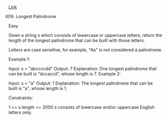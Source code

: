 [Link](https://leetcode.com/problems/longest-palindrome)

409. Longest Palindrome
     
Easy
     
Given a string s which consists of lowercase or uppercase letters, return the length of the longest
palindrome that can be built with those letters.

Letters are case sensitive, for example, "Aa" is not considered a palindrome.



Example 1:

Input: s = "abccccdd"
Output: 7
Explanation: One longest palindrome that can be built is "dccaccd", whose length is 7.
Example 2:

Input: s = "a"
Output: 1
Explanation: The longest palindrome that can be built is "a", whose length is 1.


Constraints:

1 <= s.length <= 2000
s consists of lowercase and/or uppercase English letters only.

